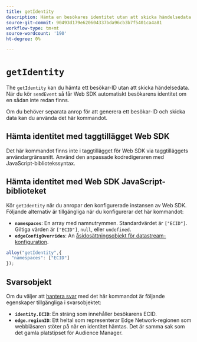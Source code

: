 ```yaml
---
title: getIdentity
description: Hämta en besökares identitet utan att skicka händelsedata.
source-git-commit: 90493d179e620604337bda96cb3b7f5401ca4a81
workflow-type: tm+mt
source-wordcount: '190'
ht-degree: 0%

---
```


# `getIdentity`

The `getIdentity` kan du hämta ett besökar-ID utan att skicka händelsedata. När du kör `sendEvent` så får Web SDK automatiskt besökarens identitet om en sådan inte redan finns.

Om du behöver separata anrop för att generera ett besökar-ID och skicka data kan du använda det här kommandot.

## Hämta identitet med taggtillägget Web SDK

Det här kommandot finns inte i taggtillägget för Web SDK via taggtilläggets användargränssnitt. Använd den anpassade kodredigeraren med JavaScript-bibliotekssyntax.

## Hämta identitet med Web SDK JavaScript-biblioteket

Kör `getIdentity` när du anropar den konfigurerade instansen av Web SDK. Följande alternativ är tillgängliga när du konfigurerar det här kommandot:

* **`namespaces`**: En array med namnutrymmen. Standardvärdet är `["ECID"]`. Giltiga värden är `["ECID"]`, `null`, eller `undefined`.
* **`edgeConfigOverrides`**: An [åsidosättningsobjekt för datastream-konfiguration](datastream-overrides.md).

```js
alloy("getIdentity",{
  "namespaces": ["ECID"]
});
```

## Svarsobjekt

Om du väljer att [hantera svar](command-responses.md) med det här kommandot är följande egenskaper tillgängliga i svarsobjektet:

* **`identity.ECID`**: En sträng som innehåller besökarens ECID.
* **`edge.regionID`**: Ett heltal som representerar Edge Network-regionen som webbläsaren stöter på när en identitet hämtas. Det är samma sak som det gamla platstipset för Audience Manager.
